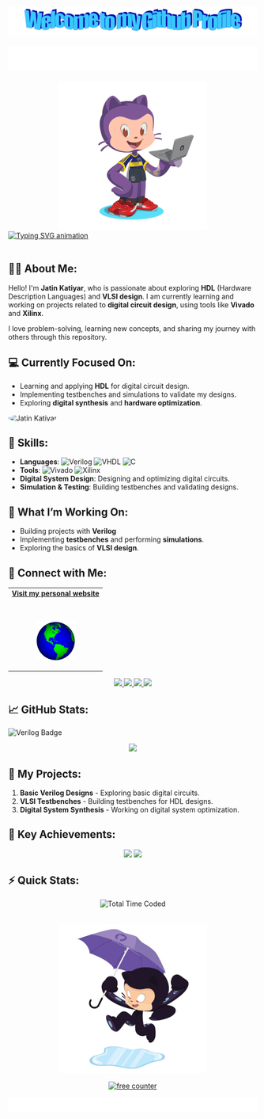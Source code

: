 <!-- "Hero" Header -->
<div align="left">
  <img src="https://github.com/VLSIJEXA/personal_note/blob/main/welcome.png" style="max-width: 100%;" alt="Welcome to my Github Profile" />
  <br />
  <br />
  <img height="50" alt="My Name is Jatin and I like HDL" src="https://raw.githubusercontent.com/VLSIJEXA/personal_note/main/personal_note.svg" />
  <br />
  <br />
  <div align="center">
  <img src="https://github.com/VLSIJEXA/personal_note/blob/main/octocat-moving.gif" alt="Octocat GIF" width="300" />
</div>

  <!-- Typing SVG animation -->
  <a href="https://git.io/typing-svg">
    <img src="https://readme-typing-svg.demolab.com?font=Fira+Code&pause=1000&color=F728F2&width=435&lines=Open+Source+Contributor+%40+VLSIJEXA" alt="Typing SVG animation" />
  </a>

  <br />
  <br />

##  🙋‍♂️ **About Me**:

Hello! I'm **Jatin Katiyar**,  who is passionate about exploring **HDL** (Hardware Description Languages) and **VLSI design**. I am currently learning and working on projects related to **digital circuit design**, using tools like **Vivado** and **Xilinx**. 

I love problem-solving, learning new concepts, and sharing my journey with others through this repository.

## 💻 **Currently Focused On**:
- Learning and applying **HDL** for digital circuit design.
- Implementing testbenches and simulations to validate my designs.
- Exploring **digital synthesis** and **hardware optimization**.


<img src="https://avatars.githubusercontent.com/u/66388388?v=4" alt="Jatin Katiyar" width="150" style="border-radius:50%;">


## 🚀 **Skills**:

- **Languages**: ![Verilog](https://img.shields.io/badge/Verilog-343F47?style=for-the-badge&logo=verilog&logoColor=white) ![VHDL](https://img.shields.io/badge/VHDL-0A1D2D?style=for-the-badge&logo=vhdl&logoColor=white) ![C](https://img.shields.io/badge/C-00599C?style=for-the-badge&logo=c&logoColor=white)
- **Tools**: ![Vivado](https://img.shields.io/badge/Vivado-000000?style=for-the-badge&logo=vivado&logoColor=white) ![Xilinx](https://img.shields.io/badge/Xilinx-FF6F00?style=for-the-badge&logo=xilinx&logoColor=white)
- **Digital System Design**: Designing and optimizing digital circuits.
- **Simulation & Testing**: Building testbenches and validating designs.

## 🌱 **What I’m Working On**:

- Building projects with **Verilog**
- Implementing **testbenches** and performing **simulations**.
- Exploring the basics of **VLSI design**.

## 🔗 **Connect with Me**:
<table width="100%" align="center">
<tr>
<td align="center">
<a href="https://cleverx.com/@JATIN-KATIYAR">
<strong>Visit my personal website </strong>
<br />
<br />
<br />

<p>

<img alt="Globe" height="80" src="https://github.com/VLSIJEXA/personal_note/blob/main/globe.gif">
</a>
</p>

</td>
</tr>
</table>


<div align="center">
  <a href="https://www.linkedin.com/in/jatin-k-8427102bb?utm_source=share&utm_campaign=share_via&utm_content=profile&utm_medium=android_app">
    <img src="https://img.shields.io/badge/LinkedIn-%230077B5.svg?&style=for-the-badge&logo=linkedin&logoColor=white" />
  </a>
  <a href="https://cleverx.com/@JATIN-KATIYAR">
    <img src="https://img.shields.io/badge/CleverX-%2310a37f.svg?&style=for-the-badge&logo=cleverx&logoColor=white" />
  </a>
  <a href="https://www.scribd.com/user/572364691/Jatin-katiyar">
    <img src="https://img.shields.io/badge/Scribd-%23FF6F00.svg?&style=for-the-badge&logo=scribd&logoColor=white" />
  </a>
 <a href="mailto:katiyarjatin943@gmail.com">
    <img src="https://img.shields.io/badge/Email-%23D14836.svg?&style=for-the-badge&logo=gmail&logoColor=white" />
  </a>
</div>

## 📈 **GitHub Stats**:

![Verilog Badge](https://img.shields.io/badge/Language-Verilog-blue?style=for-the-badge&logo=verilog&logoColor=white)

<div align="center">
  <img src="https://github-readme-stats.vercel.app/api?username=VLSIJEXA&show_icons=true&theme=radical" />
</div>


## 🔭 **My Projects**:

1. **Basic Verilog Designs** - Exploring basic digital circuits.
2. **VLSI Testbenches** - Building testbenches for HDL designs.
3. **Digital System Synthesis** - Working on digital system optimization.


## 🎯 **Key Achievements**:

<div align="center">
  <img src="https://img.shields.io/badge/Repositories-12-green?style=flat&logo=github&logoColor=white" />
  <img src="https://img.shields.io/badge/Stars-11-yellow?style=flat&logo=github&logoColor=white" />
</div>

## ⚡ **Quick Stats**:

<div align="center">
 
  <!-- Total Time Coded -->
  <img src="https://img.shields.io/badge/Total%20Time%20Coded-120%20hrs-yellow?style=for-the-badge&logo=clock&logoColor=white" alt="Total Time Coded"/>
</div>
 <br />
  <br />
  <div align="center">
  <img src="https://github.com/VLSIJEXA/personal_note/blob/main/puddle_jumper_octodex.jpg" alt="Octocat GIF" width="300" />
</div>
<p align="center">
  <a href="https://www.freecounterstat.com" title="free counter">
    <img src="https://counter6.optistats.ovh/private/freecounterstat.php?c=hejj2j87bwhzsg6mf6nju5yfadpu5dte" border="0" title="free counter" alt="free counter">
  </a>
</p>
 <!-- Updated SVG from raw URL -->
  <img src="https://github.com/VLSIJEXA/personal_note/blob/main/marquee.svg" alt="Marquee SVG" style="max-width: 100%;" />

  <br />
  <br />
